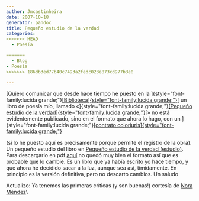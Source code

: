 ```yaml
---
author: Jmcastinheira
date: 2007-10-18
generator: pandoc
title: Pequeño estudio de la verdad
categories:
<<<<<<< HEAD
  - Poesía

=======
  - Blog
- Poesía
>>>>>>> 186db3ed77b40c7493a2fedc023e873cd977b3e0

---
```


[Quiero comunicar que desde hace tiempo he puesto en la
]{style="font-family:lucida grande;"}[[Biblioteca]{style="font-family:lucida grande;"}](http://lorealenelespejo.blogspot.com/2007/05/docuteca.html)[
un libro de poesía mío, llamado
«]{style="font-family:lucida grande;"}[[Pequeño estudio de la
verdad]{style="font-family:lucida grande;"}](http://docs.google.com/Doc?id=dk4fxk2_6g9sgft&pli=1)[»
no está evidentemente publicado, sino en el formato que ahora lo hago,
con un ]{style="font-family:lucida grande;"}[[contrato
coloriuris]{style="font-family:lucida grande;"}](https://www.coloriuris.net/contratos/7c99af7894aec40feaba2f4644d416cb)

(si lo he puesto aquí es precisamente porque permite el registro de la
obra). Un pequeño estudio del libro en [Pequeño estudio de la verdad
(estudio)](http://lorealenelespejo.blogspot.com/2007/11/pequeno-estudio-de-la-verdad.html).
Para descargarlo en pdf
[aquí](http://rapidshare.com/files/65174182/Peque_o_estudio_de_la_verdad.pdf)
no quedó muy bien el formato así que es probable que lo cambie. Es un
libro que ya había escrito yo hace tiempo, y que ahora he decidido sacar
a la luz, aunque sea así, timidamente. En principio es la versión
definitiva, pero no descarto cambios. Un saludo

Actualizo: Ya tenemos las primeras críticas (y son buenas!) cortesía de
[Nora
Méndez](http://puertadenora.blogspot.com/2007/10/leyendo-pequeo-estudio-de-la-verdad-el.html)\
